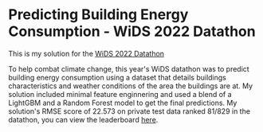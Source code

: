 # Predicting Building Energy Consumption - WiDS 2022 Datathon

This is my solution for the [WiDS 2022 Datathon](https://www.kaggle.com/competitions/widsdatathon2022)

To help combat climate change, this year's WiDS datathon was to predict building energy consumption using a dataset that details buildings characteristics and weather conditions of the area the buildings are at. My solution included minimal feature enginnering and used a blend of a LightGBM and a Random Forest model to get the final predictions. My solution's RMSE score of 22.573 on private test data ranked 81/829 in the datathon, you can view the leaderboard [here](https://www.kaggle.com/competitions/widsdatathon2022/leaderboard).